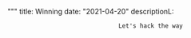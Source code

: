 
"""
title: Winning
date: "2021-04-20"
descriptionL: 

                                   Let's hack the way
